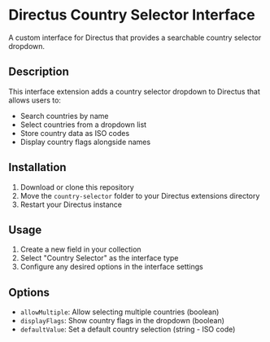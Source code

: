 
# Directus Country Selector Interface

A custom interface for Directus that provides a searchable country selector dropdown.

## Description

This interface extension adds a country selector dropdown to Directus that allows users to:
- Search countries by name
- Select countries from a dropdown list
- Store country data as ISO codes
- Display country flags alongside names

## Installation

1. Download or clone this repository
2. Move the `country-selector` folder to your Directus extensions directory
3. Restart your Directus instance

## Usage

1. Create a new field in your collection
2. Select "Country Selector" as the interface type
3. Configure any desired options in the interface settings

## Options

- `allowMultiple`: Allow selecting multiple countries (boolean)
- `displayFlags`: Show country flags in the dropdown (boolean)
- `defaultValue`: Set a default country selection (string - ISO code)
